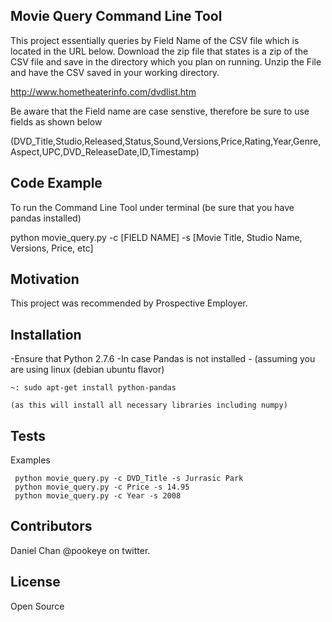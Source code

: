 ## Movie Query Command Line Tool

This project essentially queries by Field Name of the CSV file which is located in the URL below. Download the zip file 
that states is a zip of the CSV file and save in the directory which you plan on running.   Unzip the File and have the CSV
saved in your working directory. 

http://www.hometheaterinfo.com/dvdlist.htm

Be aware that the Field name are case senstive, therefore be sure to use fields as shown below

(DVD_Title,Studio,Released,Status,Sound,Versions,Price,Rating,Year,Genre,Aspect,UPC,DVD_ReleaseDate,ID,Timestamp)

## Code Example
To run the Command Line Tool under terminal (be sure that you have pandas installed)

python movie_query.py -c [FIELD NAME] -s [Movie Title, Studio Name, Versions, Price, etc]




## Motivation

This project was recommended by Prospective Employer.

## Installation
-Ensure that Python 2.7.6 
-In case Pandas is not installed - (assuming you are using linux (debian ubuntu flavor)

    ~: sudo apt-get install python-pandas 
 
    (as this will install all necessary libraries including numpy)



## Tests


Examples
  
     python movie_query.py -c DVD_Title -s Jurrasic Park
     python movie_query.py -c Price -s 14.95
     python movie_query.py -c Year -s 2008

## Contributors

Daniel Chan @pookeye on twitter.

## License

Open Source
